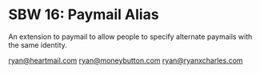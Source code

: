 SBW 16: Paymail Alias
====================

An extension to paymail to allow people to specify alternate paymails with the
same identity.

ryan@heartmail.com
ryan@moneybutton.com
ryan@ryanxcharles.com